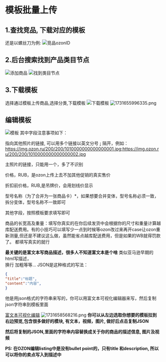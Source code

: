 # 模板批量上传
## 1.查找竞品, 下载对应的模板
还是以螺丝刀为例:
![竞品ozonID](https://gitss.oss-cn-shenzhen.aliyuncs.com/md/1731652024113.png)
## 2.后台搜索找到产品类目节点
![添加商品](https://gitss.oss-cn-shenzhen.aliyuncs.com/md/1731653204519.png)
![找到类目节点](https://gitss.oss-cn-shenzhen.aliyuncs.com/md/seller.ozon.ru_app_products_create_2024_11_15_14_47_34.png)
## 3.下载模板
选择通过模板上传商品,选择分类,下载模板
![下载模板](https://gitss.oss-cn-shenzhen.aliyuncs.com/md/1731655942051.png)
![1731655996335.png](https://gitss.oss-cn-shenzhen.aliyuncs.com/md/1731655996335.png)
## 编辑模板

![模板](https://gitss.oss-cn-shenzhen.aliyuncs.com/md/1731656312535.png)
其中字段注意事项如下：

指向其他照片的链接, 可以用多个链接以英文分号 **;** 隔开，例如：https://img.ozon.ru/200/200/1010000000000000001.jpg;https://img.ozon.ru/200/200/1010000000000000002.jpg

主照片的链接，只能用一个，多了不识别

价格，RUB，是ozon上传上去不加其他促销的真实售价

折扣前价格，RUB,是吊牌价，会用划线价显示

型号名称（为了合并为一张商品卡）*，如果想要合并变体，型号名称必须一致，拆分变体，型号名称不一致即可

其他字段，按照模板要求填写即可

商品的长宽高及重量：填写你真实的在你后续发货中会根据你的尺寸和重量计算越库配送费用。有的小技巧可以填写少一点到时候等ozon改过来再开case让ozon重新测量,但还是不建议这么做，虽然能省点越库配送费用，但是如果的WB就得罚款了。
都填写真实的就行

**最关键的是富文本写商品描述，很多人不知道富文本是个啥** 
类似亚马逊早期的html写描述，</br>换行 </b> 加粗等等... JSON是这种格式的写法：

```json
{
"title":"标题",
"content":"内容",
}
```
他是用json格式的字符串来写的，你可以用富文本可视化编辑器来写，然后复制json字符串到模板里面



[富文本可视化编辑](https://rich-content.ozon.ru/sandbox?__rr=1) 
![1731658568216.png](https://gitss.oss-cn-shenzhen.aliyuncs.com/md/1731658568216.png)
**你可以从左边选取你想要的模板拉到右边预览,包含很多做好的模块, 有文本，视频，图片, 做好后点击复制JSON** 

**然后将复制的JSON,里面的字符串内容替换成关于你的商品的描述信息, 图片及视频** 


**PS: 在OZON编辑listing中是没有bullet point的，只有title 和description, 所以可以将你的卖点写入到描述中** 
